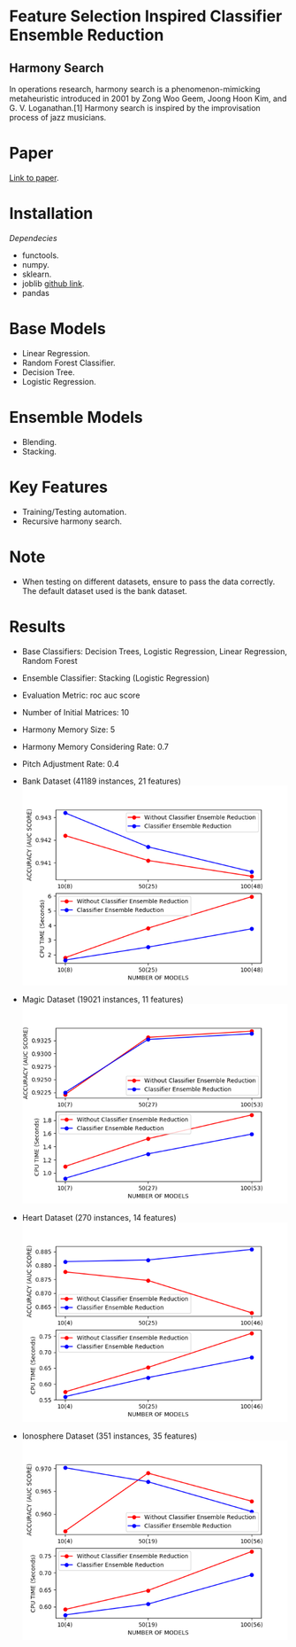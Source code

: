 # Feature Selection Inspired Classifier Ensemble Reduction

Harmony Search
-----------------------------------------------
In operations research, harmony search is a phenomenon-mimicking metaheuristic introduced in 2001 by Zong Woo Geem, Joong Hoon Kim, and G. V. Loganathan.[1] Harmony search is inspired by the improvisation process of jazz musicians.

# Paper
[Link to paper](https://github.com/prajwal967/Recursive-Harmony-Search-CER/blob/master/Recursive_Harmony_Search_Based_Classifier_Ensemble_Reduction_ICICCS.pdf).

# Installation

*Dependecies*

* functools.
* numpy.
* sklearn.
* joblib [github link](https://github.com/joblib/joblib).
* pandas

# Base Models

* Linear Regression.
* Random Forest Classifier.
* Decision Tree.
* Logistic Regression.

# Ensemble Models

* Blending.
* Stacking.

# Key Features

* Training/Testing automation.
* Recursive harmony search.

# Note

* When testing on different datasets, ensure to pass the data correctly. The default dataset used is the bank dataset.

# Results

* Base Classifiers: Decision Trees, Logistic Regression, Linear Regression, Random Forest
* Ensemble Classifier: Stacking (Logistic Regression)
* Evaluation Metric: roc auc score
* Number of Initial Matrices: 10
* Harmony Memory Size: 5
* Harmony Memory Considering Rate: 0.7
* Pitch Adjustment Rate: 0.4

* Bank Dataset (41189 instances, 21 features)
![Bank Dataset](testbank.png)

* Magic Dataset (19021 instances, 11 features)
![Magic Dataset](testmagic.png	)

* Heart Dataset (270 instances, 14 features)
![Heart Dataset](testheart.png)

* Ionosphere Dataset (351 instances, 35 features)
![Ionosphere Dataset](testiono.png)
